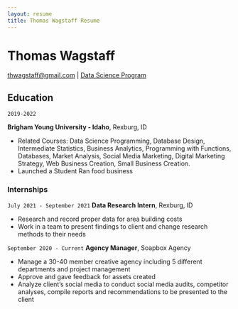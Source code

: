 ```yaml
---
layout: resume
title: Thomas Wagstaff Resume
---
```

# Thomas Wagstaff


<div id="webaddress">
<a href="thwagstaff@byui.edu">thwagstaff@gmail.com</a>
| <a href="https://byuidatascience.github.io/development.html">Data Science Program</a>
</div>

<!-- https://www.monique.tech/the-art-of-markdown -->


## Education

`2019-2022`


__Brigham Young University - Idaho__, Rexburg, ID

- 	Related Courses: Data Science Programming, Database Design, Intermediate Statistics, Business Analytics, Programming with Functions, Databases, Market Analysis, Social Media Marketing, Digital Marketing Strategy, Web Business Creation, Small Business Creation.
- 	Launched a Student Ran food business




### Internships

`July 2021 - September 2021`
__Data Research Intern__, Rexburg, ID

- Research and record proper data for area building costs
- Work in a team to present findings to client and change research methods to their needs






`September 2020 - Current`
__Agency Manager__, Soapbox Agency

- Manage a 30-40 member creative agency including 5 different departments and project management
- Approve and gave feedback for assets created
- Analyze client’s social media to conduct social media audits, competitor analyses, compile reports and recommendations to be presented to the client 





<!-- ### Footer

Last updated: May 2013 -->


